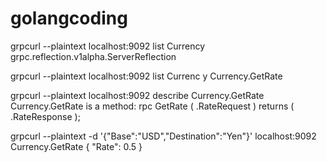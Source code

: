 # golangcoding

grpcurl --plaintext localhost:9092 list
Currency
grpc.reflection.v1alpha.ServerReflection


grpcurl --plaintext localhost:9092 list Currenc
y
Currency.GetRate


grpcurl --plaintext localhost:9092 describe Currency.GetRate
Currency.GetRate is a method:
rpc GetRate ( .RateRequest ) returns ( .RateResponse );


grpcurl --plaintext -d '{"Base":"USD","Destination":"Yen"}' localhost:9092 Currency.GetRate
{
  "Rate": 0.5
}